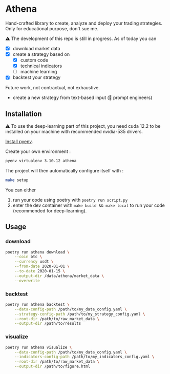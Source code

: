 # Athena

Hand-crafted library to create, analyze and deploy your trading strategies.
Only for educational purpose, don't sue me.

:warning: The development of this repo is still in progress. As of today you can
 - [x] download market data
 - [x] create a strategy based on
     - [x] custom code
     - [x] technical indicators
     - [ ] machine learning
 - [x] backtest your strategy

Future work, not contractual, not exhaustive.
* create a new strategy from text-based input (👋 prompt engineers)


## Installation

:warning:
To use the deep-learning part of this project,
you need cuda 12.2 to be installed on your machine with recommended nvidia-535 drivers.

[Install pyenv](https://github.com/pyenv/pyenv-installer).

Create your own environment :

```bash
pyenv virtualenv 3.10.12 athena
```

The project will then automatically configure itself with :

```bash
make setup
```

You can either

1. run your code using poetry with `poetry run script.py`
2. enter the dev container with `make build && make local` to run your code (recommended for deep-learning).


## Usage

### download


```bash
poetry run athena download \
    --coin btc \
    --currency usdt \
    --from-date 2020-01-01 \
    --to-date 2020-01-15 \
    --output-dir /data/athena/market_data \
    --overwrite
```


### backtest


```bash
poetry run athena backtest \
    --data-config-path /path/to/my_data_config.yaml \
    --strategy-config-path /path/to/my_strategy_config.yaml \
    --root-dir /path/to/raw_market_data \
    --output-dir /path/to/results
```


### visualize


```bash
poetry run athena visualize \
    --data-config-path /path/to/my_data_config.yaml \
    --indicators-config-path /path/to/my_indicators_config.yaml \
    --root-dir /path/to/raw_market_data \
    --output-dir /path/to/figure.html
```
